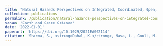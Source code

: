 ```yaml
---
title: "Natural Hazards Perspectives on Integrated, Coordinated, Open, Networked (ICON) Science"
collection: publications
permalink: /publication/natural-hazards-perspectives-on-integrated-coordin
venue: 'Earth and Space Science'
date: '2022-01-01'
paperurl: 'https://doi.org/10.1029/2021EA002114'
citation: 'Sharma, S., <strong>Dahal, K.</strong>, Nava, L., Gouli, M. R., Talchabhadel, R., Panthi, J., Roy, T., & Ghimire, G. R. (2022). &quot;Natural Hazards Perspectives on Integrated, Coordinated, Open, Networked (ICON) Science.&quot; <i>Earth and Space Science</i>, 9(1), e2021EA002114.'
---
```


